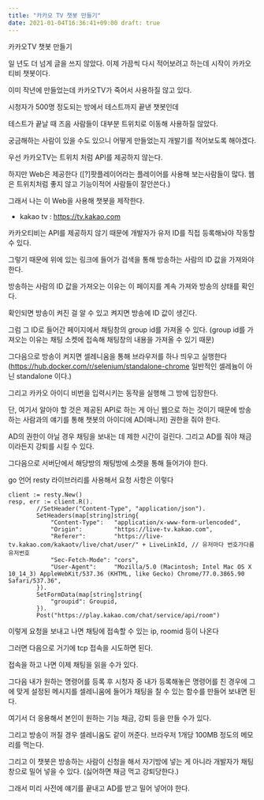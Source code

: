 ```yaml
---
title: "카카오 TV 챗봇 만들기"
date: 2021-01-04T16:36:41+09:00 draft: true
---
```


카카오TV 챗봇 만들기

일 년도 더 넘게 글을 쓰지 않았다. 이제 가끔씩 다시 적어보려고 하는데 시작이 카카오티비 챗봇이다.

이미 작년에 만들었는데 카카오TV가 죽어서 사용하질 않고 있다.

시청자가 500명 정도되는 방에서 테스트까지 끝낸 챗봇인데

테스트가 끝날 때 즈음 사람들이 대부분 트위치로 이동해 사용하질 않았다.

궁금해하는 사람이 있을 수도 있으니 어떻게 만들었는지 개발기를 적어보도록 해야겠다.

우선 카카오TV는 트위치 처럼 API를 제공하지 않는다.

하지만 Web은 제공한다 ([?]팟플레이어라는 플레이어를 사용해 보는사람들이 많다. 웹은 트위치처럼 좋지 않고 기능이적어 사람들이 잘안쓴다.)

그래서 나는 이 Web을 사용해 챗봇을 제작한다.

- kakao tv : https://tv.kakao.com

카카오티비는 API를 제공하지 않기 때문에 개발자가 유저 ID를 직접 등록해놔야 작동할 수 있다.

그렇기 때문에 위에 있는 링크에 들어가 검색을 통해 방송하는 사람의 ID 값을 가져와야 한다.

방송하는 사람의 ID 값을 가져오는 이유는 이 페이지를 계속 가져와 방송의 상태를 확인다.

확인되면 방송이 켜진 걸 알 수 있고 켜지면 방송에 ID 값이 생긴다.

그럼 그 ID로 들어간 페이지에서 채팅창의 group id를 가져올 수 있다. (group id를 가져오는 이유는 채팅 소켓에 접속해 채팅창의 내용을 가져올 수 있기 때문)

그다음으로 방송이 켜지면 셀레니움을 통해 브라우저를 하나 띄우고 실행한다 (https://hub.docker.com/r/selenium/standalone-chrome 일반적인 셀레늄이 아닌 standalone
이다.)

그리고 카카오 아이디 비번을 입력시키는 동작을 실행해 그 방에 입장한다.

단, 여기서 알아야 할 것은 제공된 API로 하는 게 아닌 웹으로 하는 것이기 때문에 방송하는 사람과의 얘기를 통해 챗봇의 아이디에 AD(매니저) 권한을 줘야 한다.

AD의 권한이 아닐 경우 채팅을 보내는 데 제한 시간이 걸린다. 그리고 AD를 줘야 채금이라든지 강퇴를 시킬 수 있다.

그다음으로 서버단에서 해당방의 채팅방에 소켓을 통해 들어가야 한다.

go 언어 resty 라이브러리를 사용해서 요청 사항은 이렇다
``` golang
client := resty.New()
resp, err := client.R().
		//SetHeader("Content-Type", "application/json").
		SetHeaders(map[string]string{
			"Content-Type":   "application/x-www-form-urlencoded",
			"Origin":         "https://live-tv.kakao.com",
			"Referer":        "https://live-tv.kakao.com/kakaotv/live/chat/user/" + LiveLinkId, // 유저마다 번호가다름 유저번호
			"Sec-Fetch-Mode": "cors",
			"User-Agent":     "Mozilla/5.0 (Macintosh; Intel Mac OS X 10_14_3) AppleWebKit/537.36 (KHTML, like Gecko) Chrome/77.0.3865.90 Safari/537.36",
		}).
		SetFormData(map[string]string{
			"groupid": Groupid,
		}).
		Post("https://play.kakao.com/chat/service/api/room")
```
이렇게 요청을 보내고 나면 채팅에 접속할 수 있는 ip, roomid 등이 나온다

그러면 다음으로 거기에 tcp 접속을 시도하면 된다.

접속을 하고 나면 이제 채팅을 읽을 수가 있다.

그다음 내가 원하는 명령어를 등록 후 시청자 중 내가 등록해놓은 명령어를 친 경우에 그에 맞게 설정된 메시지를 셀레니움에 들어가 채팅을 칠 수 있는 함수를 만들어 보내면 된다.

여기서 더 응용해서 본인이 원하는 기능 채금, 강퇴 등을 만들 수가 있다.

그리고 방송이 꺼질 경우 셀레니움도 같이 꺼준다. 브라우저 1개당 100MB 정도의 메모리를 먹는다.

그리고 이 챗봇은 방송하는 사람이 신청을 해서 자기방에 넣는 게 아니라 개발자가 채팅창으로 밀어 넣을 수 있다. (싫어하면 채금 먹고 강퇴당한다.)

그래서 미리 사전에 얘기를 끝내고 AD를 받고 밀어 넣어야 한다.